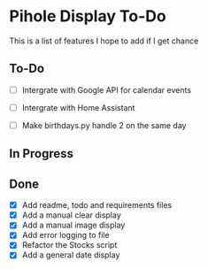 # Pihole Display To-Do

This is a list of features I hope to add if I get chance

## To-Do
 - [ ] Intergrate with Google API for calendar events
 - [ ] Intergrate with Home Assistant
 - [ ] Make birthdays.py handle 2 on the same day



## In Progress


## Done
 - [X] Add readme, todo and requirements files
 - [X] Add a manual clear display
 - [X] Add a manual image display
 - [X] Add error logging to file
 - [X] Refactor the Stocks script
 - [X] Add a general date display